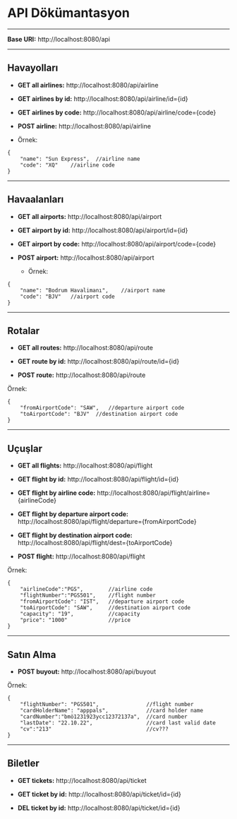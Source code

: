 # **API Dökümantasyon**
___

**Base URI:** http://localhost:8080/api

___
## **Havayolları**


- **GET all airlines:** http://localhost:8080/api/airline

- **GET airlines by id:** http://localhost:8080/api/airline/id={id}

- **GET airlines by code:** http://localhost:8080/api/airline/code={code}

- **POST airline:** http://localhost:8080/api/airline

-  Örnek:

```
{
    "name": "Sun Express",  //airline name
    "code": "XQ"    //airline code
}
```

___
## **Havaalanları**


- **GET all airports:** http://localhost:8080/api/airport

- **GET airport by id:** http://localhost:8080/api/airport/id={id}

- **GET airport by code:** http://localhost:8080/api/airport/code={code}

- **POST airport:** http://localhost:8080/api/airport

  - Örnek:

```
{
    "name": "Bodrum Havalimanı",    //airport name
    "code": "BJV"   //airport code
}
```
___
## **Rotalar**


- **GET all routes:** http://localhost:8080/api/route

- **GET route by id:** http://localhost:8080/api/route/id={id}

- **POST route:** http://localhost:8080/api/route

Örnek:

```
{
    "fromAirportCode": "SAW",   //departure airport code
    "toAirportCode": "BJV"  //destination airport code
}
```

___
## **Uçuşlar**


- **GET all flights:** http://localhost:8080/api/flight

- **GET flight by id:** http://localhost:8080/api/flight/id={id}

- **GET flight by airline code:** http://localhost:8080/api/flight/airline={airlineCode}

- **GET flight by departure airport code:** http://localhost:8080/api/flight/departure={fromAirportCode}

- **GET flight by destination airport code:** http://localhost:8080/api/flight/dest={toAirportCode}

- **POST flight:** http://localhost:8080/api/flight

Örnek:

```
{
    "airlineCode":"PGS",        //airline code
    "flightNumber":"PGS501",    //flight number
    "fromAirportCode": "IST",   //departure airport code
    "toAirportCode": "SAW",     //destination airport code
    "capacity": "19",           //capacity
    "price": "1000"             //price
}
```

___
## **Satın Alma**


- **POST buyout:** http://localhost:8080/api/buyout

Örnek:

```
{
    "flightNumber": "PGS501",               //flight number
    "cardHolderName": "apppals",            //card holder name
    "cardNumber":"bmö1231923ycc12372137a",  //card number
    "lastDate": "22.10.22",                 //card last valid date
    "cv":"213"                              //cv???
}
```

___
## **Biletler**


- **GET tickets:** http://localhost:8080/api/ticket

- **GET ticket by id:** http://localhost:8080/api/ticket/id={id}

- **DEL ticket by id:** http://localhost:8080/api/ticket/id={id}

